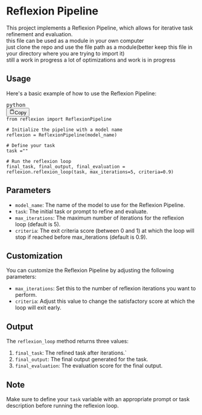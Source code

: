 # Reflexion Pipeline

This project implements a Reflexion Pipeline, which allows for iterative task refinement and evaluation. <br>
this file can be used as a module in your own computer <br>
just clone the repo and use the file path as a module(better keep this file in your directory where you are trying to import it) <br>
still a work in progress a lot of optimizations and work is in progress <br>

## Usage

Here's a basic example of how to use the Reflexion Pipeline:

<pre><div class="relative flex flex-col rounded-lg"><div class="text-text-300 absolute pl-3 pt-2.5 text-xs">python</div><div class="pointer-events-none sticky my-0.5 ml-0.5 flex items-center justify-end px-1.5 py-1 mix-blend-luminosity top-0"><div class="from-bg-300/90 to-bg-300/70 pointer-events-auto rounded-md bg-gradient-to-b p-0.5 backdrop-blur-md"><button class="flex flex-row items-center gap-1 rounded-md p-1 py-0.5 text-xs transition-opacity delay-100 hover:bg-bg-200"><svg xmlns="http://www.w3.org/2000/svg" width="14" height="14" fill="currentColor" viewBox="0 0 256 256" class="text-text-500 mr-px -translate-y-[0.5px]"><path d="M200,32H163.74a47.92,47.92,0,0,0-71.48,0H56A16,16,0,0,0,40,48V216a16,16,0,0,0,16,16H200a16,16,0,0,0,16-16V48A16,16,0,0,0,200,32Zm-72,0a32,32,0,0,1,32,32H96A32,32,0,0,1,128,32Zm72,184H56V48H82.75A47.93,47.93,0,0,0,80,64v8a8,8,0,0,0,8,8h80a8,8,0,0,0,8-8V64a47.93,47.93,0,0,0-2.75-16H200Z"></path></svg><span class="text-text-200 pr-0.5">Copy</span></button></div></div><div><div class="code-block__code !my-0 !rounded-lg !text-sm !leading-relaxed"><code class="language-python"><span><span class="token">from</span><span> reflexion </span><span class="token">import</span><span> ReflexionPipeline
</span></span><span>
</span><span><span></span><span class="token"># Initialize the pipeline with a model name</span><span>
</span></span><span><span>reflexion </span><span class="token">=</span><span> ReflexionPipeline</span><span class="token">(</span><span>model_name</span><span class="token">)</span><span>
</span></span><span>
</span><span><span></span><span class="token"># Define your task</span><span>
</span></span><span><span>task </span><span class="token">=</span><span></span><span class="token">""</span><span>
</span></span><span>
</span><span><span></span><span class="token"># Run the reflexion loop</span><span>
</span></span><span><span>final_task</span><span class="token">,</span><span> final_output</span><span class="token">,</span><span> final_evaluation </span><span class="token">=</span><span> reflexion</span><span class="token">.</span><span>reflexion_loop</span><span class="token">(</span><span>task</span><span class="token">,</span><span> max_iterations</span><span class="token">=</span><span class="token">5</span><span class="token">,</span><span> criteria</span><span class="token">=</span><span class="token">0.9</span><span class="token">)</span></span></code></div></div></div></pre>

## Parameters

* `model_name`: The name of the model to use for the Reflexion Pipeline.
* `task`: The initial task or prompt to refine and evaluate.
* `max_iterations`: The maximum number of iterations for the reflexion loop (default is 5).
* `criteria`: The exit criteria score (between 0 and 1) at which the loop will stop if reached before max_iterations (default is 0.9).

## Customization

You can customize the Reflexion Pipeline by adjusting the following parameters:

* `max_iterations`: Set this to the number of reflexion iterations you want to perform.
* `criteria`: Adjust this value to change the satisfactory score at which the loop will exit early.

## Output

The `reflexion_loop` method returns three values:

1. `final_task`: The refined task after iterations.`
2. `final_output`: The final output generated for the task.
3. `final_evaluation`: The evaluation score for the final output.

## Note

Make sure to define your `task` variable with an appropriate prompt or task description before running the reflexion loop.
